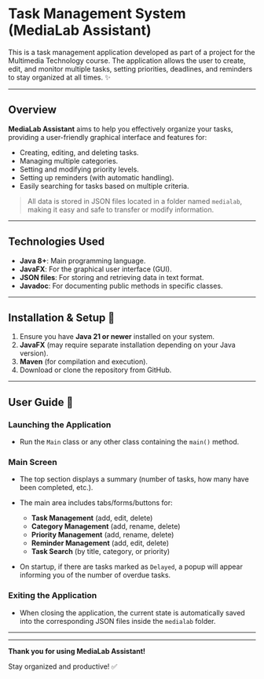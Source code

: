 # Task Management System (MediaLab Assistant)

This is a task management application developed as part of a project for the Multimedia Technology course. The application allows the user to create, edit, and monitor multiple tasks, setting priorities, deadlines, and reminders to stay organized at all times. ✨

---

## Overview

**MediaLab Assistant** aims to help you effectively organize your tasks, providing a user-friendly graphical interface and features for:

- Creating, editing, and deleting tasks.
- Managing multiple categories.
- Setting and modifying priority levels.
- Setting up reminders (with automatic handling).
- Easily searching for tasks based on multiple criteria.

> All data is stored in JSON files located in a folder named `medialab`, making it easy and safe to transfer or modify information.


---


## Technologies Used
- **Java 8+**: Main programming language.
- **JavaFX**: For the graphical user interface (GUI).
- **JSON files**: For storing and retrieving data in text format.
- **Javadoc**: For documenting public methods in specific classes.

---

## Installation & Setup 🔧
1. Ensure you have **Java 21 or newer** installed on your system.
2. **JavaFX** (may require separate installation depending on your Java version).
3. **Maven** (for compilation and execution).
4. Download or clone the repository from GitHub.

---

## User Guide 📝

### Launching the Application
- Run the `Main` class or any other class containing the `main()` method.

### Main Screen
- The top section displays a summary (number of tasks, how many have been completed, etc.).
- The main area includes tabs/forms/buttons for:
  - **Task Management** (add, edit, delete)
  - **Category Management** (add, rename, delete) 
  - **Priority Management** (add, rename, delete)
  - **Reminder Management** (add, edit, delete)
  - **Task Search** (by title, category, or priority)
    
- On startup, if there are tasks marked as `Delayed`, a popup will appear informing you of the number of overdue tasks.

### Exiting the Application
- When closing the application, the current state is automatically saved into the corresponding JSON files inside the `medialab` folder.

---

---

**Thank you for using MediaLab Assistant!**

Stay organized and productive! ✅
